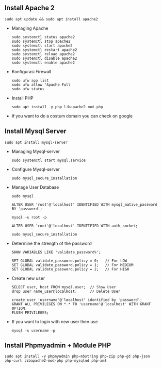 ## Install **Apache 2**
```
sudo apt update && sudo apt install apache2
```
- Managing Apache 
    ```
    sudo systemctl status apache2
    sudo systemctl stop apache2
    sudo systemctl start apache2
    sudo systemctl restart apache2
    sudo systemctl reload apache2
    sudo systemctl disable apache2
    sudo systemctl enable apache2
    ```
- Konfigurasi Firewall 
    ```
    sudo ufw app list
    sudo ufw allow 'Apache Full
    sudo ufw status
    ```
- Install PHP
    ```
    sudo apt install -y php libapache2-mod-php
    ```
- if you want to do a costum domain you can check on google

## Install **Mysql Server**

```
sudo apt install mysql-server
```
- Managing Mysql-server 
    ```
    sudo systemctl start mysql.service
    ```
- Configure Mysql-server 
    ```
    sudo mysql_secure_installation
    ```
- Manage User Database 
    ```
    sudo mysql

    ALTER USER 'root'@'localhost' IDENTIFIED WITH mysql_native_password BY 'password';
    ```
    ```
    mysql -u root -p

    ALTER USER 'root'@'localhost' IDENTIFIED WITH auth_socket;
    ```
    ```
    sudo mysql_secure_installation
    ```
- Determine the strength of the password
    ```
    SHOW VARIABLES LIKE 'validate_password%';

    SET GLOBAL validate_password.policy = 0;   // For LOW 
    SET GLOBAL validate_password.policy = 1;   // For MEDIUM 
    SET GLOBAL validate_password.policy = 2;   // For HIGH 
    ```
- Create new user
    ```
    SELECT user, host FROM mysql.user;  // Show User
    drop user name_user@localhost;      // Delete User

    create user 'username'@'localhost' identified by 'password';
    GRANT ALL PRIVILEGES ON *.* TO 'username'@'localhost' WITH GRANT OPTION;
    FLUSH PRIVILEGES; 
    ```
- If you want to login with new user then use
    ```
    mysql -u username -p
    ```

## Install **Phpmyadmin + Module PHP**
```
sudo apt install -y phpmyadmin php-mbstring php-zip php-gd php-json php-curl libapache2-mod-php php-mysqlnd php-xml
```

